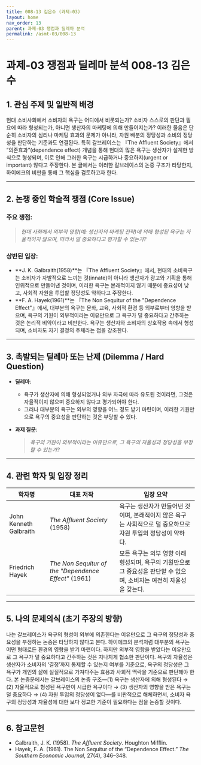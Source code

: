 ```yaml
---
title: 008-13 김은수 (과제-03)
layout: home
nav_order: 13
parent: 과제-03 쟁점과 딜레마 분석
permalink: /asmt-03/008-13
---
```


# 과제-03 쟁점과 딜레마 분석 008-13 김은수

## 1. 관심 주제 및 일반적 배경

현대 소비사회에서 소비자의 욕구는 어디에서 비롯되는가? 소비자 스스로의 판단과 필요에 따라 형성되는가, 아니면 생산자의 마케팅에 의해 만들어지는가? 이러한 물음은 단순히 소비자의 심리나 마케팅 효과의 문제가 아니라, 자원 배분의 정당성과 소비의 정당성을 판단하는 기준과도 연결된다. 특히 갈브레이스는 『The Affluent Society』에서 “의존효과”(dependence effect) 개념을 통해 현대의 많은 욕구는 생산자가 설계한 방식으로 형성되며, 이로 인해 그러한 욕구는 시급하거나 중요하지(urgent or important) 않다고 주장한다. 본 글에서는 이러한 갈브레이스의 논증 구조가 타당한지, 하이에크의 비판을 통해 그 핵심을 검토하고자 한다.

---

## 2. 논쟁 중인 학술적 쟁점 (Core Issue)

### 주요 쟁점:  
> *현대 사회에서 외부적 영향(예: 생산자의 마케팅 전략)에 의해 형성된 욕구는 자율적이지 않으며, 따라서 덜 중요하다고 평가할 수 있는가?*

### 상반된 입장:
- **J. K. Galbraith(1958)**는 『The Affluent Society』에서, 현대의 소비욕구는 소비자가 자발적으로 느끼는 것(innate)이 아니라 생산자가 광고와 기획을 통해 인위적으로 만들어낸 것이며, 이러한 욕구는 본래적이지 않기 때문에 중요성이 낮고, 사회적 자원을 투입할 정당성도 약하다고 주장한다.
- **F. A. Hayek(1961)**는 『The Non Sequitur of the "Dependence Effect"』에서, 대부분의 욕구는 문화, 교육, 사회적 환경 등 외부로부터 영향을 받으며, 욕구의 기원이 외부적이라는 이유만으로 그 욕구가 덜 중요하다고 간주하는 것은 논리적 비약이라고 비판한다. 욕구는 생산자와 소비자의 상호작용 속에서 형성되며, 소비자도 자기 결정의 주체라는 점을 강조한다.

---

## 3. 촉발되는 딜레마 또는 난제 (Dilemma / Hard Question)

- **딜레마**:  
  - 욕구가 생산자에 의해 형성되었거나 외부 자극에 따라 유도된 것이라면, 그것은 자율적이지 않으며 중요하지 않다고 평가되어야 한다.  
  - 그러나 대부분의 욕구는 외부의 영향을 어느 정도 받기 마련이며, 이러한 기원만으로 욕구의 중요성을 판단하는 것은 부당할 수 있다.

- **과제 질문**:  
  > *욕구의 기원이 외부적이라는 이유만으로, 그 욕구의 자율성과 정당성을 부정할 수 있는가?*

---

## 4. 관련 학자 및 입장 정리

| 학자명             | 대표 저작                          | 입장 요약 |
|------------------|-----------------------------------|-----------|
| John Kenneth Galbraith | *The Affluent Society* (1958)     | 욕구는 생산자가 만들어낸 것이며, 본래적이지 않은 욕구는 사회적으로 덜 중요하므로 자원 투입의 정당성이 약하다. |
| Friedrich Hayek       | *The Non Sequitur of the "Dependence Effect"* (1961) | 모든 욕구는 외부 영향 아래 형성되며, 욕구의 기원만으로 그 중요성을 판단할 수 없으며, 소비자는 여전히 자율성을 갖는다. |

---

## 5. 나의 문제의식 (초기 주장의 방향)

나는 갈브레이스가 욕구의 형성이 외부에 의존한다는 이유만으로 그 욕구의 정당성과 중요성을 부정하는 논증은 타당하지 않다고 본다. 하이에크의 분석처럼 대부분의 욕구는 어떤 형태로든 환경의 영향을 받기 마련이다. 하지만 외부적 영향을 받았다는 이유만으로 그 욕구가 덜 중요하다고 간주하는 것은 지나치게 협소한 판단이다. 욕구의 자율성은 생산자가 소비자의 ‘결정’까지 통제할 수 있는지 여부를 기준으로, 욕구의 정당성은 그 욕구가 개인의 삶에 실질적으로 가져다주는 효용과 사회적 맥락을 기준으로 판단해야 한다. 본 논증문에서는 갈브레이스의 논증 구조—(1) 욕구는 생산자에 의해 형성된다 → (2) 자율적으로 형성된 욕구만이 시급한 욕구이다 → (3) 생산자의 영향을 받은 욕구는 덜 중요하다 → (4) 자원 투입의 정당성이 없다—를 비판적으로 해체하면서, 소비자 욕구의 정당성과 자율성에 대한 보다 정교한 기준이 필요하다는 점을 논증할 것이다.

---

## 6. 참고문헌

- Galbraith, J. K. (1958). *The Affluent Society*. Houghton Mifflin.  
- Hayek, F. A. (1961). The Non Sequitur of the “Dependence Effect.” *The Southern Economic Journal*, 27(4), 346–348.
